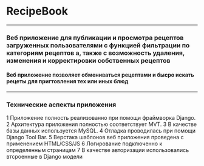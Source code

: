 # RecipeBook
___
### Веб приложение для публикации и просмотра рецептов загруженных пользователями с функцией фильтрации по категориям рецептов а, также с возможность удаления, изменения и  корректировки  собственных рецептов

#### Веб приложение позволяет обмениваться рецептами и бысро искать рецеты для пригтовления тех или иных блюд
____

### **Технические аспекты приложения**
1 Приложение полность реализованно при помощи  фраймворка Django.
2 Архитектура приложения полностью соответствует MVT.
3 В качестве базы данных используется MySQL. 
4 Отладка проводилась при помощи Django Tool Bar.
5 Верстака шаблонов веб приложения проведена с применением HTML/CSS/JS
6 Логирование подключенно к определенным страницам
7 В качестве авторизации использовались втсроенные в Django модели
